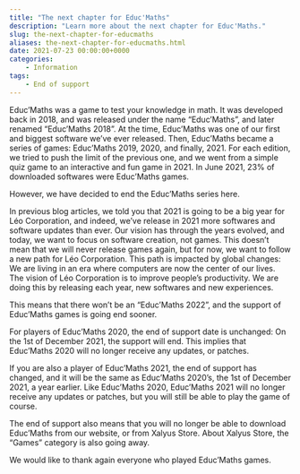 ```yaml
---
title: "The next chapter for Educ'Maths"
description: "Learn more about the next chapter for Educ'Maths."
slug: the-next-chapter-for-educmaths
aliases: the-next-chapter-for-educmaths.html
date: 2021-07-23 00:00:00+0000
categories:
    - Information
tags:
    - End of support
---
```

Educ’Maths was a game to test your knowledge in math. It was developed back in 2018, and was released under the name “Educ’Maths”, and later renamed “Educ’Maths 2018”. At the time, Educ’Maths was one of our first and biggest software we’ve ever released. Then, Educ’Maths became a series of games: Educ’Maths 2019, 2020, and finally, 2021. For each edition, we tried to push the limit of the previous one, and we went from a simple quiz game to an interactive and fun game in 2021. In June 2021, 23% of downloaded softwares were Educ’Maths games.

However, we have decided to end the Educ’Maths series here.

In previous blog articles, we told you that 2021 is going to be a big year for Léo Corporation, and indeed, we’ve release in 2021 more softwares and software updates than ever. Our vision has through the years evolved, and today, we want to focus on software creation, not games. This doesn’t mean that we will never release games again, but for now, we want to follow a new path for Léo Corporation. This path is impacted by global changes: We are living in an era where computers are now the center of our lives. The vision of Léo Corporation is to improve people’s productivity. We are doing this by releasing each year, new softwares and new experiences.

This means that there won’t be an “Educ’Maths 2022”, and the support of Educ’Maths games is going end sooner.

For players of Educ’Maths 2020, the end of support date is unchanged: On the 1st of December 2021, the support will end. This implies that Educ’Maths 2020 will no longer receive any updates, or patches.

If you are also a player of Educ’Maths 2021, the end of support has changed, and it will be the same as Educ’Maths 2020’s, the 1st of December 2021, a year earlier. Like Educ’Maths 2020, Educ’Maths 2021 will no longer receive any updates or patches, but you will still be able to play the game of course.

The end of support also means that you will no longer be able to download Educ’Maths from our website, or from Xalyus Store. About Xalyus Store, the “Games” category is also going away.

We would like to thank again everyone who played Educ’Maths games.